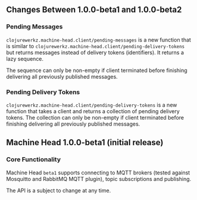 ## Changes Between 1.0.0-beta1 and 1.0.0-beta2

### Pending Messages

`clojurewerkz.machine-head.client/pending-messages` is
a new function that is similar to `clojurewerkz.machine-head.client/pending-delivery-tokens`
but returns messages instead of delivery tokens (identifiers). It returns
a lazy sequence.

The sequence can only be non-empty if client terminated before
finishing delivering all previously published messages.

### Pending Delivery Tokens

`clojurewerkz.machine-head.client/pending-delivery-tokens` is
a new function that takes a client and returns a collection of
pending delivery tokens. The collection can only be non-empty
if client terminated before finishing delivering all previously
published messages.



## Machine Head 1.0.0-beta1 (initial release)

### Core Functionality

Machine Head `beta1` supports connecting to MQTT brokers
(tested against Mosquitto and RabbitMQ MQTT plugin),
topic subscriptions and publishing.

The API is a subject to change at any time.
